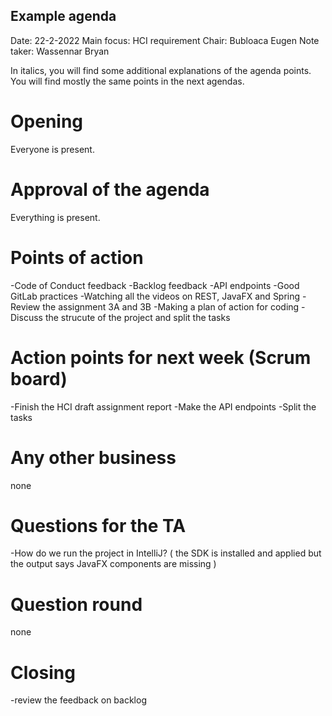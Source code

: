 ## Example agenda

Date:           22-2-2022
Main focus:     HCI requirement 
Chair:          Bubloaca Eugen
Note taker:     Wassennar Bryan 

In italics, you will find some additional explanations of the agenda points. You will find mostly the same points in the next agendas.

# Opening
Everyone is present.

# Approval of the agenda
Everything is present.

# Points of action
-Code of Conduct feedback
-Backlog feedback
-API endpoints
-Good GitLab practices
-Watching all the videos on REST, JavaFX and Spring 
-Review the assignment 3A and 3B
-Making a plan of action for coding 
-Discuss the strucute of the project and split the tasks 

# Action points for next week (Scrum board)
-Finish the HCI draft assignment report
-Make the API endpoints
-Split the tasks

# Any other business
none

# Questions for the TA
-How do we run the project in IntelliJ? ( the SDK is installed and applied but the output says JavaFX components are missing )

# Question round
none

# Closing
-review the feedback on backlog 

